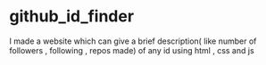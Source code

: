# github_id_finder
I made a website which can give a brief description( like number of followers , following , repos made) of any id using  html , css and js

